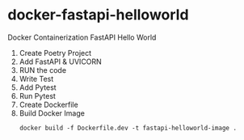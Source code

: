 # docker-fastapi-helloworld

Docker Containerization FastAPI Hello World

1. Create Poetry Project
2. Add FastAPI & UVICORN
3. RUN the code
4. Write Test
5. Add Pytest
6. Run Pytest
7. Create Dockerfile
8. Build Docker Image
   ```
   docker build -f Dockerfile.dev -t fastapi-helloworld-image .
   ```
